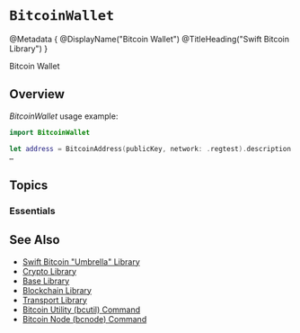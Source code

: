# ``BitcoinWallet``

@Metadata {
    @DisplayName("Bitcoin Wallet")
    @TitleHeading("Swift Bitcoin Library")
}

Bitcoin Wallet

## Overview

_BitcoinWallet_ usage example:

```swift
import BitcoinWallet

let address = BitcoinAddress(publicKey, network: .regtest).description
…
```

## Topics

### Essentials


## See Also

- [Swift Bitcoin "Umbrella" Library][swiftbitcoin]
- [Crypto Library][crypto]
- [Base Library][base]
- [Blockchain Library][blockchain]
- [Transport Library][transport]
- [Bitcoin Utility (bcutil) Command][bcutil]
- [Bitcoin Node (bcnode) Command][bcnode]

<!-- links -->

[swiftbitcoin]: https://swift-bitcoin.github.io/docc/documentation/bitcoin/
[crypto]: https://swift-bitcoin.github.io/docc/crypto/documentation/bitcoincrypto/
[base]: https://swift-bitcoin.github.io/docc/base/documentation/bitcoinbase/
[blockchain]: https://swift-bitcoin.github.io/docc/blockchain/documentation/bitcoinblockchain/
[transport]: https://swift-bitcoin.github.io/docc/transport/documentation/bitcointransport/
[bcnode]: https://swift-bitcoin.github.io/docc/bcnode/documentation/bitcoinnode/
[bcutil]: https://swift-bitcoin.github.io/docc/bcutil/documentation/bitcoinutility/
